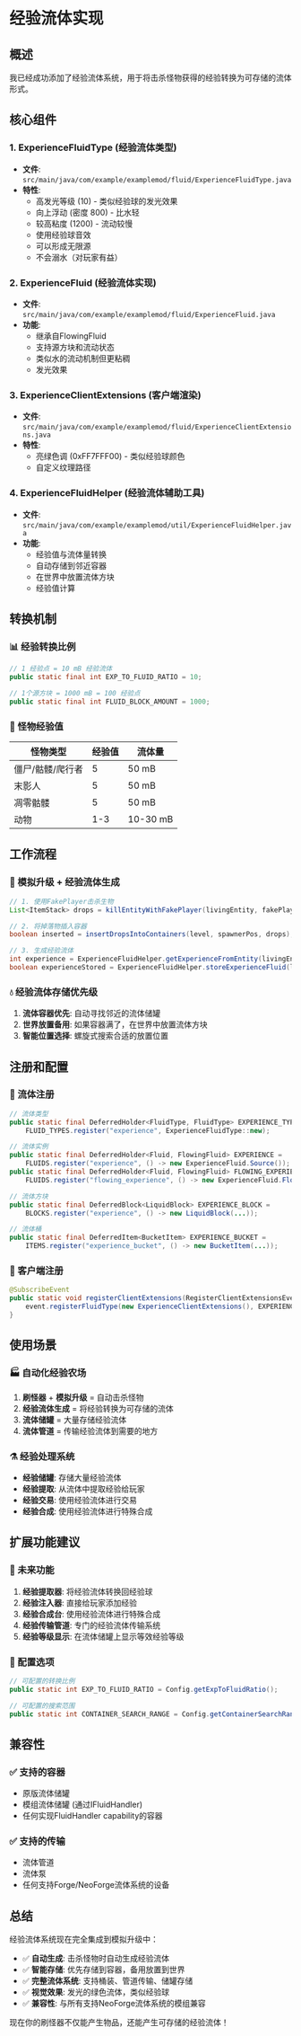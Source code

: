 # 经验流体实现

## 概述

我已经成功添加了经验流体系统，用于将击杀怪物获得的经验转换为可存储的流体形式。

## 核心组件

### 1. ExperienceFluidType (经验流体类型)
- **文件**: `src/main/java/com/example/examplemod/fluid/ExperienceFluidType.java`
- **特性**:
  - 高发光等级 (10) - 类似经验球的发光效果
  - 向上浮动 (密度 800) - 比水轻
  - 较高粘度 (1200) - 流动较慢
  - 使用经验球音效
  - 可以形成无限源
  - 不会溺水（对玩家有益）

### 2. ExperienceFluid (经验流体实现)
- **文件**: `src/main/java/com/example/examplemod/fluid/ExperienceFluid.java`
- **功能**:
  - 继承自FlowingFluid
  - 支持源方块和流动状态
  - 类似水的流动机制但更粘稠
  - 发光效果

### 3. ExperienceClientExtensions (客户端渲染)
- **文件**: `src/main/java/com/example/examplemod/fluid/ExperienceClientExtensions.java`
- **特性**:
  - 亮绿色调 (0xFF7FFF00) - 类似经验球颜色
  - 自定义纹理路径

### 4. ExperienceFluidHelper (经验流体辅助工具)
- **文件**: `src/main/java/com/example/examplemod/util/ExperienceFluidHelper.java`
- **功能**:
  - 经验值与流体量转换
  - 自动存储到邻近容器
  - 在世界中放置流体方块
  - 经验值计算

## 转换机制

### 📊 经验转换比例
```java
// 1 经验点 = 10 mB 经验流体
public static final int EXP_TO_FLUID_RATIO = 10;

// 1个源方块 = 1000 mB = 100 经验点
public static final int FLUID_BLOCK_AMOUNT = 1000;
```

### 🎯 怪物经验值
| 怪物类型 | 经验值 | 流体量 |
|---------|--------|--------|
| 僵尸/骷髅/爬行者 | 5 | 50 mB |
| 末影人 | 5 | 50 mB |
| 凋零骷髅 | 5 | 50 mB |
| 动物 | 1-3 | 10-30 mB |

## 工作流程

### 🔄 模拟升级 + 经验流体生成

```java
// 1. 使用FakePlayer击杀生物
List<ItemStack> drops = killEntityWithFakePlayer(livingEntity, fakePlayer, level);

// 2. 将掉落物插入容器
boolean inserted = insertDropsIntoContainers(level, spawnerPos, drops);

// 3. 生成经验流体
int experience = ExperienceFluidHelper.getExperienceFromEntity(livingEntity);
boolean experienceStored = ExperienceFluidHelper.storeExperienceFluid(level, spawnerPos, experience);
```

### 💧 经验流体存储优先级

1. **流体容器优先**: 自动寻找邻近的流体储罐
2. **世界放置备用**: 如果容器满了，在世界中放置流体方块
3. **智能位置选择**: 螺旋式搜索合适的放置位置

## 注册和配置

### 🔧 流体注册
```java
// 流体类型
public static final DeferredHolder<FluidType, FluidType> EXPERIENCE_TYPE = 
    FLUID_TYPES.register("experience", ExperienceFluidType::new);

// 流体实例
public static final DeferredHolder<Fluid, FlowingFluid> EXPERIENCE = 
    FLUIDS.register("experience", () -> new ExperienceFluid.Source());
public static final DeferredHolder<Fluid, FlowingFluid> FLOWING_EXPERIENCE = 
    FLUIDS.register("flowing_experience", () -> new ExperienceFluid.Flowing());

// 流体方块
public static final DeferredBlock<LiquidBlock> EXPERIENCE_BLOCK = 
    BLOCKS.register("experience", () -> new LiquidBlock(...));

// 流体桶
public static final DeferredItem<BucketItem> EXPERIENCE_BUCKET = 
    ITEMS.register("experience_bucket", () -> new BucketItem(...));
```

### 🎨 客户端注册
```java
@SubscribeEvent
public static void registerClientExtensions(RegisterClientExtensionsEvent event) {
    event.registerFluidType(new ExperienceClientExtensions(), EXPERIENCE_TYPE.get());
}
```

## 使用场景

### 🏭 自动化经验农场
1. **刷怪器** + **模拟升级** = 自动击杀怪物
2. **经验流体生成** = 将经验转换为可存储的流体
3. **流体储罐** = 大量存储经验流体
4. **流体管道** = 传输经验流体到需要的地方

### ⚗️ 经验处理系统
- **经验储罐**: 存储大量经验流体
- **经验提取**: 从流体中提取经验给玩家
- **经验交易**: 使用经验流体进行交易
- **经验合成**: 使用经验流体进行特殊合成

## 扩展功能建议

### 🔮 未来功能
1. **经验提取器**: 将经验流体转换回经验球
2. **经验注入器**: 直接给玩家添加经验
3. **经验合成台**: 使用经验流体进行特殊合成
4. **经验传输管道**: 专门的经验流体传输系统
5. **经验等级显示**: 在流体储罐上显示等效经验等级

### 🎯 配置选项
```java
// 可配置的转换比例
public static int EXP_TO_FLUID_RATIO = Config.getExpToFluidRatio();

// 可配置的搜索范围
public static int CONTAINER_SEARCH_RANGE = Config.getContainerSearchRange();
```

## 兼容性

### ✅ 支持的容器
- 原版流体储罐
- 模组流体储罐 (通过IFluidHandler)
- 任何实现FluidHandler capability的容器

### ✅ 支持的传输
- 流体管道
- 流体泵
- 任何支持Forge/NeoForge流体系统的设备

## 总结

经验流体系统现在完全集成到模拟升级中：

- ✅ **自动生成**: 击杀怪物时自动生成经验流体
- ✅ **智能存储**: 优先存储到容器，备用放置到世界
- ✅ **完整流体系统**: 支持桶装、管道传输、储罐存储
- ✅ **视觉效果**: 发光的绿色流体，类似经验球
- ✅ **兼容性**: 与所有支持NeoForge流体系统的模组兼容

现在你的刷怪器不仅能产生物品，还能产生可存储的经验流体！
